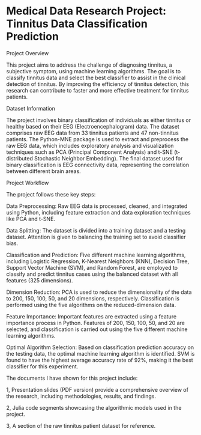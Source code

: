 # Medical Data Research Project: Tinnitus Data Classification Prediction

Project Overview

This project aims to address the challenge of diagnosing tinnitus, a subjective symptom, using machine learning algorithms. The goal is to classify tinnitus data and select the best classifier to assist in the clinical detection of tinnitus. By improving the efficiency of tinnitus detection, this research can contribute to faster and more effective treatment for tinnitus patients.

Dataset Information

The project involves binary classification of individuals as either tinnitus or healthy based on their EEG (Electroencephalogram) data. The dataset comprises raw EEG data from 33 tinnitus patients and 47 non-tinnitus patients. The Python-MNE package is used to extract and preprocess the raw EEG data, which includes exploratory analysis and visualization techniques such as PCA (Principal Component Analysis) and t-SNE (t-distributed Stochastic Neighbor Embedding). The final dataset used for binary classification is EEG connectivity data, representing the correlation between different brain areas.

Project Workflow

The project follows these key steps:

Data Preprocessing: Raw EEG data is processed, cleaned, and integrated using Python, including feature extraction and data exploration techniques like PCA and t-SNE.

Data Splitting: The dataset is divided into a training dataset and a testing dataset. Attention is given to balancing the training set to avoid classifier bias.

Classification and Prediction: Five different machine learning algorithms, including Logistic Regression, K-Nearest Neighbors (KNN), Decision Tree, Support Vector Machine (SVM), and Random Forest, are employed to classify and predict tinnitus cases using the balanced dataset with all features (325 dimensions).

Dimension Reduction: PCA is used to reduce the dimensionality of the data to 200, 150, 100, 50, and 20 dimensions, respectively. Classification is performed using the five algorithms on the reduced-dimension data.

Feature Importance: Important features are extracted using a feature importance process in Python. Features of 200, 150, 100, 50, and 20 are selected, and classification is carried out using the five different machine learning algorithms.

Optimal Algorithm Selection: Based on classification prediction accuracy on the testing data, the optimal machine learning algorithm is identified. SVM is found to have the highest average accuracy rate of 92%, making it the best classifier for this experiment.

The documents I have shown for this project include:

1, Presentation slides (PDF version) provide a comprehensive overview of the research, including methodologies, results, and findings.

2, Julia code segments showcasing the algorithmic models used in the project.

3, A section of the raw tinnitus patient dataset for reference.






